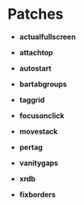 # Patches

- **actualfullscreen**

- **attachtop**

- **autostart**

- **bartabgroups**

- **taggrid**

- **focusonclick**

- **movestack**

- **pertag**

- **vanitygaps**

- **xrdb**

- **fixborders**
